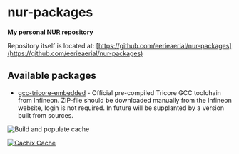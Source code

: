 # nur-packages

**My personal [NUR](https://github.com/nix-community/NUR) repository**

Repository itself is located at: [https://github.com/eerieaerial/nur-packages](https://github.com/eerieaerial/nur-packages)

## Available packages

- [gcc-tricore-embedded](pkgs/gcc-tricore-embedded) - Official pre-compiled Tricore GCC toolchain from Infineon. ZIP-file should be downloaded manually from the Infineon website, login is not required. In future will be supplanted by a version built from sources. 

<!-- Remove this if you don't use github actions -->
![Build and populate cache](https://github.com/<YOUR-GITHUB-USER>/nur-packages/workflows/Build%20and%20populate%20cache/badge.svg)

<!--
Uncomment this if you use travis:

[![Build Status](https://travis-ci.com/<YOUR_TRAVIS_USERNAME>/nur-packages.svg?branch=master)](https://travis-ci.com/<YOUR_TRAVIS_USERNAME>/nur-packages)
-->
[![Cachix Cache](https://img.shields.io/badge/cachix-<YOUR_CACHIX_CACHE_NAME>-blue.svg)](https://<YOUR_CACHIX_CACHE_NAME>.cachix.org)

